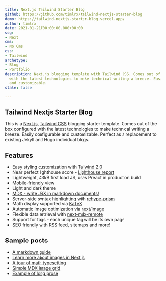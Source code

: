 ```yaml
---
title: Next.js Tailwind Starter Blog
github: https://github.com/timlrx/tailwind-nextjs-starter-blog
demo: https://tailwind-nextjs-starter-blog.vercel.app/
author: timlrx
date: 2021-01-21T00:00:00.000+00:00
ssg:
- Next
cms:
- No Cms
css:
- Tailwind
archetype:
- Blog
- Portfolio
description: Next.js blogging template with Tailwind CSS. Comes out of the box configured
  with the latest technologies to make technical writing a breeze. Easily configurable
  and customizable.
stale: false

---
```

## Tailwind Nextjs Starter Blog

This is a [Next.js](https://nextjs.org/), [Tailwind CSS](https://tailwindcss.com/) blogging starter template. Comes out of the box configured with the latest technologies to make technical writing a breeze. Easily configurable and customizable. Perfect as a replacement to existing Jekyll and Hugo individual blogs.

## Features

* Easy styling customization with [Tailwind 2.0](https://blog.tailwindcss.com/tailwindcss-v2)
* Near perfect lighthouse score - [Lighthouse report](https://www.webpagetest.org/result/210111_DiC1_08f3670c3430bf4a9b76fc3b927716c5/)
* Lightweight, 43kB first load JS, uses Preact in production build
* Mobile-friendly view
* Light and dark theme
* [MDX - write JSX in markdown documents!](https://mdxjs.com/)
* Server-side syntax highlighting with [rehype-prism](https://github.com/mapbox/rehype-prism)
* Math display supported via [KaTeX](https://katex.org/)
* Automatic image optimization via [next/image](https://nextjs.org/docs/basic-features/image-optimization)
* Flexible data retrieval with [next-mdx-remote](https://github.com/hashicorp/next-mdx-remote)
* Support for tags - each unique tag will be its own page
* SEO friendly with RSS feed, sitemaps and more!

## Sample posts

* [A markdown guide](https://tailwind-nextjs-starter-blog.vercel.app/blog/github-markdown-guide)
* [Learn more about images in Next.js](https://tailwind-nextjs-starter-blog.vercel.app/blog/guide-to-using-images-in-nextjs)
* [A tour of math typesetting](https://tailwind-nextjs-starter-blog.vercel.app/blog/deriving-ols-estimator)
* [Simple MDX image grid](https://tailwind-nextjs-starter-blog.vercel.app/blog/pictures-of-canada)
* [Example of long prose](https://tailwind-nextjs-starter-blog.vercel.app/blog/the-time-machine)